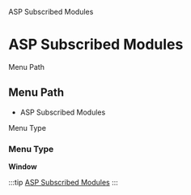 
ASP Subscribed Modules
# ASP Subscribed Modules



Menu Path
## Menu Path



- ASP Subscribed Modules

Menu Type
### Menu Type

**Window**


:::tip
[ASP Subscribed Modules](functional-guide/window/window-asp-subscribed-modules.md)
:::